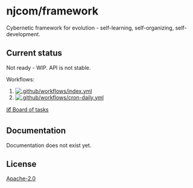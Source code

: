 # njcom/framework

Cybernetic framework for evolution - self-learning, self-organizing, self-development.

## Current status

Not ready - WIP. API is not stable.

Workflows:
1. [![.github/workflows/index.yml](https://github.com/njcom/framework/actions/workflows/index.yml/badge.svg)](https://github.com/njcom/framework/actions/workflows/index.yml)
1. [![.github/workflows/cron-daily.yml](https://github.com/njcom/framework/actions/workflows/cron-daily.yml/badge.svg)](https://github.com/njcom/framework/actions/workflows/cron-daily.yml)

[🗹 Board of tasks](https://github.com/orgs/njcom/projects/9)

## Documentation

Documentation does not exist yet.

## License

[Apache-2.0](LICENSE)